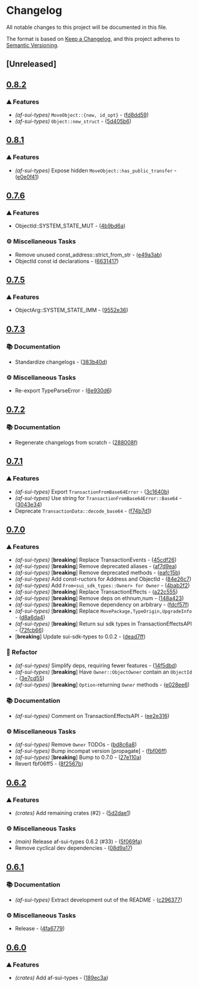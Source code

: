 # Changelog

All notable changes to this project will be documented in this file.

The format is based on [Keep a Changelog](https://keepachangelog.com/en/1.0.0/),
and this project adheres to [Semantic Versioning](https://semver.org/spec/v2.0.0.html).


## [Unreleased]

## [0.8.2](https://github.com/AftermathFinance/aftermath-sdk-rust/compare/af-sui-types-v0.8.1...af-sui-types-v0.8.2)

### ⛰️ Features

- *(af-sui-types)* `MoveObject::{new, id_opt}` - ([fd8dd59](https://github.com/AftermathFinance/aftermath-sdk-rust/commit/fd8dd595175ad78aba14be6e1dab7819c057e445))
- *(af-sui-types)* `Object::new_struct` - ([5d405b6](https://github.com/AftermathFinance/aftermath-sdk-rust/commit/5d405b6e02d2ce40d22a5e4c708f39894efcd4c9))


## [0.8.1](https://github.com/AftermathFinance/aftermath-sdk-rust/compare/af-sui-types-v0.8.0...af-sui-types-v0.8.1)

### ⛰️ Features

- *(af-sui-types)* Expose hidden `MoveObject::has_public_transfer` - ([e0e0f41](https://github.com/AftermathFinance/aftermath-sdk-rust/commit/e0e0f410a9a8adc57cc5be30604783e16ca21752))


## [0.7.6](https://github.com/AftermathFinance/aftermath-sdk-rust/compare/af-sui-types-v0.7.5...af-sui-types-v0.7.6)

### ⛰️ Features

- ObjectId::SYSTEM_STATE_MUT - ([4b9bd6a](https://github.com/AftermathFinance/aftermath-sdk-rust/commit/4b9bd6a20fad5c0f0731be64faff0b99ce2dac9e))

### ⚙️ Miscellaneous Tasks

- Remove unused const_address::strict_from_str - ([e49a3ab](https://github.com/AftermathFinance/aftermath-sdk-rust/commit/e49a3ab3b68084bb11af79b85009b46183e300af))
- ObjectId const id declarations - ([6631417](https://github.com/AftermathFinance/aftermath-sdk-rust/commit/66314171b0ef4cd97b248db1145da8833c8f4c3c))


## [0.7.5](https://github.com/AftermathFinance/aftermath-sdk-rust/compare/af-sui-types-v0.7.4...af-sui-types-v0.7.5)

### ⛰️ Features

- ObjectArg::SYSTEM_STATE_IMM - ([9552e36](https://github.com/AftermathFinance/aftermath-sdk-rust/commit/9552e368e8a63653eddeb6531ab29856381a51db))


## [0.7.3](https://github.com/AftermathFinance/aftermath-sdk-rust/compare/af-sui-types-v0.7.2...af-sui-types-v0.7.3)

### 📚 Documentation

- Standardize changelogs - ([383b40d](https://github.com/AftermathFinance/aftermath-sdk-rust/commit/383b40d75c38f637aafe06438673f71e1c57d432))

### ⚙️ Miscellaneous Tasks

- Re-export TypeParseError - ([6e930d6](https://github.com/AftermathFinance/aftermath-sdk-rust/commit/6e930d6407b90dbfdd8667a68c3e94a73433daca))


## [0.7.2](https://github.com/AftermathFinance/aftermath-sdk-rust/compare/af-sui-types-v0.7.1...af-sui-types-v0.7.2)

### 📚 Documentation

- Regenerate changelogs from scratch - ([288008f](https://github.com/AftermathFinance/aftermath-sdk-rust/commit/288008f5b60193ea34b765d8ad605cf4f25207e9))

## [0.7.1](https://github.com/AftermathFinance/aftermath-sdk-rust/compare/af-sui-types-v0.7.0...af-sui-types-v0.7.1)

### ⛰️ Features

- *(af-sui-types)* Export `TransactionFromBase64Error` - ([3c1640b](https://github.com/AftermathFinance/aftermath-sdk-rust/commit/3c1640bd781d158d518572375d1855cc43b58a94))
- *(af-sui-types)* Use string for `TransactionFromBase64Error::Base64` - ([3043e34](https://github.com/AftermathFinance/aftermath-sdk-rust/commit/3043e3402faa2c4503235dc3505667b6e20a8858))
- Deprecate `TransactionData::decode_base64` - ([f74b7d1](https://github.com/AftermathFinance/aftermath-sdk-rust/commit/f74b7d150e6e0d94f10abcfd225108948235ccf2))

## [0.7.0](https://github.com/AftermathFinance/aftermath-sdk-rust/compare/af-sui-types-v0.6.2...af-sui-types-v0.7.0)

### ⛰️ Features

- *(af-sui-types)* [**breaking**] Replace TransactionEvents - ([45cdf26](https://github.com/AftermathFinance/aftermath-sdk-rust/commit/45cdf263b5b772cffd6f040b877207c5bc21ed92))
- *(af-sui-types)* [**breaking**] Remove deprecated aliases - ([af7d9ea](https://github.com/AftermathFinance/aftermath-sdk-rust/commit/af7d9eaad7948ef7724edce36b1ee51b83005701))
- *(af-sui-types)* [**breaking**] Remove deprecated methods - ([eafc15b](https://github.com/AftermathFinance/aftermath-sdk-rust/commit/eafc15bd3b28f03333f9bb6a5ebcb6972c86790e))
- *(af-sui-types)* Add const-ructors for Address and ObjectId - ([84e26c7](https://github.com/AftermathFinance/aftermath-sdk-rust/commit/84e26c7dc9050c81223978edb22a2a95f6d60192))
- *(af-sui-types)* Add `From<sui_sdk_types::Owner> for Owner` - ([4bab2f2](https://github.com/AftermathFinance/aftermath-sdk-rust/commit/4bab2f2a8e794b8945f321816018c72e04b5ed36))
- *(af-sui-types)* [**breaking**] Replace TransactionEffects - ([a22c555](https://github.com/AftermathFinance/aftermath-sdk-rust/commit/a22c5558f9062c4a5111dfb1ff65ce98b9c169e1))
- *(af-sui-types)* [**breaking**] Remove deps on ethnum,num - ([148a423](https://github.com/AftermathFinance/aftermath-sdk-rust/commit/148a423aa49532956fd5ce2b2642b009bcf029bd))
- *(af-sui-types)* [**breaking**] Remove dependency on arbitrary - ([fdcf57f](https://github.com/AftermathFinance/aftermath-sdk-rust/commit/fdcf57fc14aac72e234c5790f5a98743ecb5ca62))
- *(af-sui-types)* [**breaking**] Replace `MovePackage,TypeOrigin,UpgradeInfo` - ([d8a6da4](https://github.com/AftermathFinance/aftermath-sdk-rust/commit/d8a6da4d92c6dbbb4352d10f2aba2bad155fa0cf))
- *(af-sui-types)* [**breaking**] Return sui sdk types in TransactionEffectsAPI - ([72fcb66](https://github.com/AftermathFinance/aftermath-sdk-rust/commit/72fcb66746bc9c10a73597fd93c5ccf971dc62d7))
- [**breaking**] Update sui-sdk-types to 0.0.2 - ([dead7ff](https://github.com/AftermathFinance/aftermath-sdk-rust/commit/dead7ffe88364166a9de60c48b6da53fe4383e58))

### 🚜 Refactor

- *(af-sui-types)* Simplify deps, requiring fewer features - ([14f5dbd](https://github.com/AftermathFinance/aftermath-sdk-rust/commit/14f5dbdff78e02ed047f7fcf3e8694110441f709))
- *(af-sui-types)* [**breaking**] Have `Owner::ObjectOwner` contain an `ObjectId` - ([3e7cd55](https://github.com/AftermathFinance/aftermath-sdk-rust/commit/3e7cd5537fb23156323c9755c818c1d21e2a4ecc))
- *(af-sui-types)* [**breaking**] `Option`-returning `Owner` methods - ([e028ee6](https://github.com/AftermathFinance/aftermath-sdk-rust/commit/e028ee63de43f9a1e3fcb551eece699fb9335aea))

### 📚 Documentation

- *(af-sui-types)* Comment on TransactionEffectsAPI - ([ee2e316](https://github.com/AftermathFinance/aftermath-sdk-rust/commit/ee2e316e95a13c11b3b739c45645952d8907eb00))

### ⚙️ Miscellaneous Tasks

- *(af-sui-types)* Remove `Owner` TODOs - ([bd8c6a8](https://github.com/AftermathFinance/aftermath-sdk-rust/commit/bd8c6a8caf2f847d7cfb3ee620c3c954553ae4ba))
- *(af-sui-types)* Bump incompat version [propagate] - ([fbf06ff](https://github.com/AftermathFinance/aftermath-sdk-rust/commit/fbf06ff5b383d73297a7595b6a4ca7300bdbfbd2))
- *(af-sui-types)* [**breaking**] Bump to 0.7.0 - ([27e110a](https://github.com/AftermathFinance/aftermath-sdk-rust/commit/27e110a9455d4a1b9c4d9c1a9e4e0c85728a1e96))
- Revert fbf06ff5 - ([8f2567b](https://github.com/AftermathFinance/aftermath-sdk-rust/commit/8f2567b6efd2924092cb5a5a382a5cabeaf7fafd))

## [0.6.2](https://github.com/AftermathFinance/aftermath-sdk-rust/compare/af-sui-types-v0.6.1...af-sui-types-v0.6.2)

### ⛰️ Features

- *(crates)* Add remaining crates (#2) - ([5d2dae1](https://github.com/AftermathFinance/aftermath-sdk-rust/commit/5d2dae1392de8ed6a5af63a0e559bd3416112b35))

### ⚙️ Miscellaneous Tasks

- *(main)* Release af-sui-types 0.6.2 (#33) - ([5f069fa](https://github.com/AftermathFinance/aftermath-sdk-rust/commit/5f069fadad974ecdca26bde7fa8d754e68037f92))
- Remove cyclical dev dependencies - ([08d9a17](https://github.com/AftermathFinance/aftermath-sdk-rust/commit/08d9a1710fb56c3a58663051eecf29a18e91594b))

## [0.6.1](https://github.com/AftermathFinance/aftermath-sdk-rust/compare/af-sui-types-v0.6.0...af-sui-types-v0.6.1)

### 📚 Documentation

- *(af-sui-types)* Extract development out of the README - ([c296377](https://github.com/AftermathFinance/aftermath-sdk-rust/commit/c29637727bb3309ba45a4674e55ec7d2d3f97074))

### ⚙️ Miscellaneous Tasks

- Release - ([4fa6779](https://github.com/AftermathFinance/aftermath-sdk-rust/commit/4fa67794d13f77da7b4d516fe22f83afa025f541))

## [0.6.0](https://github.com/AftermathFinance/aftermath-sdk-rust/releases/tag/)

### ⛰️ Features

- *(crates)* Add af-sui-types - ([189ec3a](https://github.com/AftermathFinance/aftermath-sdk-rust/commit/189ec3a493e581a1bdef369c661a12816a742a56))

<!-- generated by git-cliff -->
